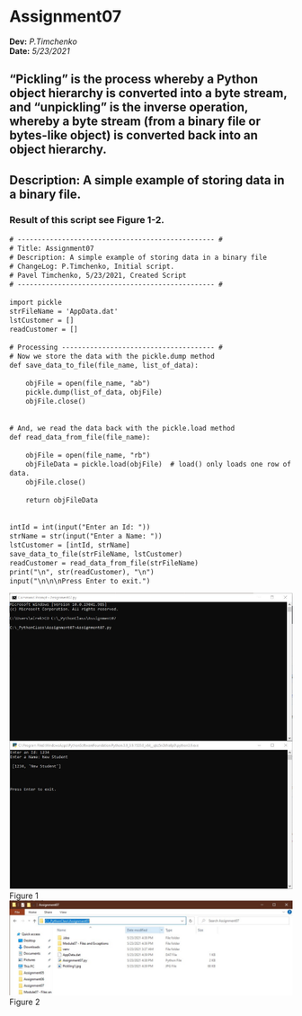 # Assignment07
**Dev:** *P.Timchenko*   
**Date:** *5/23/2021*

## “Pickling” is the process whereby a Python object hierarchy is converted into a byte stream, and “unpickling” is the inverse operation, whereby a byte stream (from a binary file or bytes-like object) is converted back into an object hierarchy.
## Description: A simple example of storing data in a binary file.

### Result of this script see Figure 1-2.
```
# ------------------------------------------------- #
# Title: Assignment07
# Description: A simple example of storing data in a binary file
# ChangeLog: P.Timchenko, Initial script. 
# Pavel Timchenko, 5/23/2021, Created Script
# ------------------------------------------------- #

import pickle
strFileName = 'AppData.dat'
lstCustomer = []
readCustomer = []

# Processing -------------------------------------- #
# Now we store the data with the pickle.dump method
def save_data_to_file(file_name, list_of_data):

    objFile = open(file_name, "ab")
    pickle.dump(list_of_data, objFile)
    objFile.close()


# And, we read the data back with the pickle.load method
def read_data_from_file(file_name):

    objFile = open(file_name, "rb")
    objFileData = pickle.load(objFile)  # load() only loads one row of data.
    objFile.close()

    return objFileData


intId = int(input("Enter an Id: "))
strName = str(input("Enter a Name: "))
lstCustomer = [intId, strName]
save_data_to_file(strFileName, lstCustomer)
readCustomer = read_data_from_file(strFileName)
print("\n", str(readCustomer), "\n")
input("\n\n\nPress Enter to exit.")
```


![alt text](https://github.com/rekit88/ITFnd100-Mod07-/blob/main/docs/Pickling1.jpg)
Figure 1
![alt text](https://github.com/rekit88/ITFnd100-Mod07-/blob/main/docs/PickleFileCreated.jpg)
Figure 2
